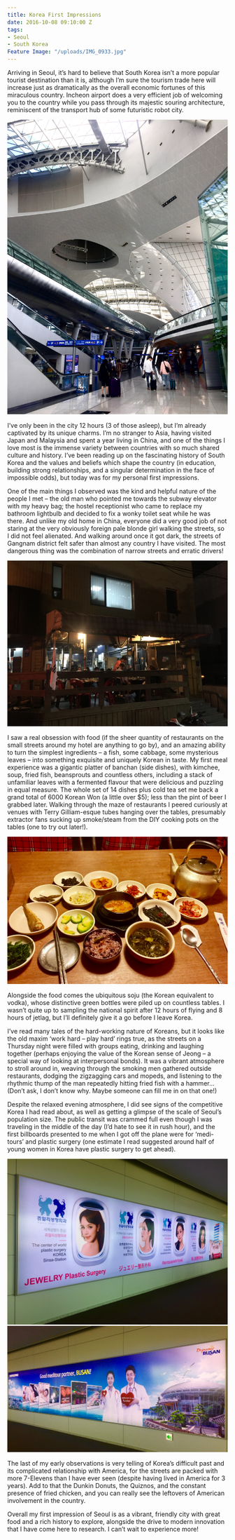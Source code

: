 ```yaml
---
title: Korea First Impressions
date: 2016-10-08 09:10:00 Z
tags:
- Seoul
- South Korea
Feature Image: "/uploads/IMG_0933.jpg"
---
```


Arriving in Seoul, it’s hard to believe that South Korea isn’t a more popular tourist destination than it is, although I’m sure the tourism trade here will increase just as dramatically as the overall economic fortunes of this miraculous country. Incheon airport does a very efficient job of welcoming you to the country while you pass through its majestic souring architecture, reminiscent of the transport hub of some futuristic robot city.

![IMG_0934.jpg](/uploads/IMG_0934.jpg)

I’ve only been in the city 12 hours (3 of those asleep), but I’m already captivated by its unique charms. I’m no stranger to Asia, having visited Japan and Malaysia and spent a year living in China, and one of the things I love most is the immense variety between countries with so much shared culture and history. I’ve been reading up on the fascinating history of South Korea and the values and beliefs which shape the country (in education, building strong relationships, and a singular determination in the face of impossible odds), but today was for my personal first impressions. 

One of the main things I observed was the kind and helpful nature of the people I met – the old man who pointed me towards the subway elevator with my heavy bag; the hostel receptionist who came to replace my bathroom lightbulb and decided to fix a wonky toilet seat while he was there. And unlike my old home in China, everyone did a very good job of not staring at the very obviously foreign pale blonde girl walking the streets, so I did not feel alienated. And walking around once it got dark, the streets of Gangnam district felt safer than almost any country I have visited. The most dangerous thing was the combination of narrow streets and erratic drivers!

![IMG_0944.jpg](/uploads/IMG_0944.jpg)

I saw a real obsession with food (if the sheer quantity of restaurants on the small streets around my hotel are anything to go by), and an amazing ability to turn the simplest ingredients – a fish, some cabbage, some mysterious leaves – into something exquisite and uniquely Korean in taste. My first meal experience was a gigantic platter of banchan (side dishes), with kimchee, soup, fried fish, beansprouts and countless others, including a stack of unfamiliar leaves with a fermented flavour that were delicious and puzzling in equal measure. The whole set of 14 dishes plus cold tea set me back a grand total of 6000 Korean Won (a little over $5); less than the pint of beer I grabbed later. Walking through the maze of restaurants I peered curiously at venues with Terry Gilliam-esque tubes hanging over the tables, presumably extractor fans sucking up smoke/steam from the DIY cooking pots on the tables (one to try out later!).

![FullSizeRender 5.jpg](/uploads/FullSizeRender%205.jpg)

Alongside the food comes the ubiquitous soju (the Korean equivalent to vodka), whose distinctive green bottles were piled up on countless tables. I wasn’t quite up to sampling the national spirit after 12 hours of flying and 8 hours of jetlag, but I’ll definitely give it a go before I leave Korea. 

I’ve read many tales of the hard-working nature of Koreans, but it looks like the old maxim ‘work hard – play hard’ rings true, as the streets on a Thursday night were filled with groups eating, drinking and laughing together (perhaps enjoying the value of the Korean sense of Jeong – a special way of looking at interpersonal bonds). It was a vibrant atmosphere to stroll around in, weaving through the smoking men gathered outside restaurants, dodging the zigzagging cars and mopeds, and listening to the rhythmic thump of the man repeatedly hitting fried fish with a hammer… (Don’t ask, I don’t know why. Maybe someone can fill me in on that one!)

Despite the relaxed evening atmosphere, I did see signs of the competitive Korea I had read about, as well as getting a glimpse of the scale of Seoul’s population size. The public transit was crammed full even though I was traveling in the middle of the day (I’d hate to see it in rush hour), and the first billboards presented to me when I got off the plane were for ‘medi-tours’ and plastic surgery (one estimate I read suggested around half of young women in Korea have plastic surgery to get ahead).

![IMG_0933.jpg](/uploads/IMG_0933.jpg)
![IMG_0932.jpg](/uploads/IMG_0932.jpg)

The last of my early observations is very telling of Korea’s difficult past and its complicated relationship with America, for the streets are packed with more 7-Elevens than I have ever seen (despite having lived in America for 3 years). Add to that the Dunkin Donuts, the Quiznos, and the constant presence of fried chicken, and you can really see the leftovers of American involvement in the country. 

Overall my first impression of Seoul is as a vibrant, friendly city with great food and a rich history to explore, alongside the drive to modern innovation that I have come here to research. I can’t wait to experience more!